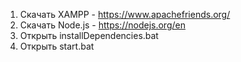 1. Скачать XAMPP - https://www.apachefriends.org/
2. Скачать Node.js - https://nodejs.org/en
3. Открыть installDependencies.bat
4. Открыть start.bat
